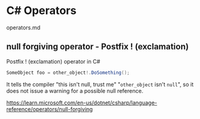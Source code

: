 # C# Operators

operators.md

## null forgiving operator - Postfix ! (exclamation)


Postfix ! (exclamation) operator in C#

```csharp
SomeObject foo = other_object!.DoSomething();
```

It tells the compiler "this isn't null, trust me" "`other_object` isn't `null`", so it does 
not issue a warning for a  possible null reference.

https://learn.microsoft.com/en-us/dotnet/csharp/language-reference/operators/null-forgiving

